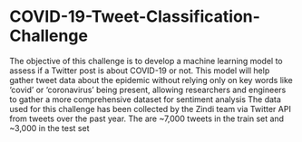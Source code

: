 # COVID-19-Tweet-Classification-Challenge
The objective of this challenge is to develop a machine learning model to assess if a Twitter post is about COVID-19 or not. 
This model will help gather tweet data about the epidemic without relying only on key words like ‘covid’ or ‘coronavirus’ being present, allowing researchers and engineers to gather a more comprehensive dataset for sentiment analysis
The data used for this challenge has been collected by the Zindi team via Twitter API from tweets over the past year. The are ~7,000 tweets in the train set and ~3,000 in the test set
